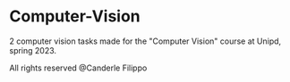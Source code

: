 # Computer-Vision

2 computer vision tasks made for the "Computer Vision" course at Unipd, spring 2023.

All rights reserved @Canderle Filippo
